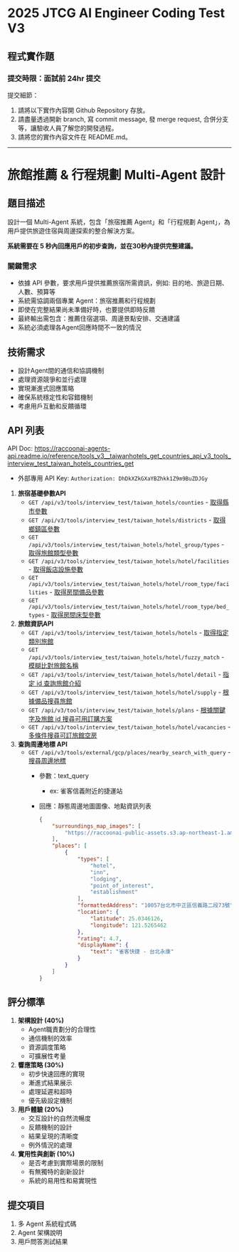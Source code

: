# 2025 JTCG AI Engineer Coding Test V3

## 程式實作題

### 提交時限：面試前 24hr 提交

提交細節：

1. 請將以下實作內容開 Github Repository 存放。
2. 請盡量透過開新 branch, 寫 commit message, 發 merge request, 合併分支等，讓驗收人員了解您的開發過程。
3. 請將您的實作內容文件在 README.md。

---

# 旅館推薦 & 行程規劃 Multi-Agent 設計

## 題目描述

設計一個 Multi-Agent 系統，包含「旅宿推薦 Agent」和「行程規劃 Agent」，為用戶提供旅遊住宿與周邊探索的整合解決方案。

**系統需要在 5 秒內回應用戶的初步查詢，並在30秒內提供完整建議。**

### 關鍵需求

- 依據 API 參數，要求用戶提供推薦旅宿所需資訊，例如: 目的地、旅遊日期、人數、預算等
- 系統需協調兩個專業 Agent：旅宿推薦和行程規劃
- 即使在完整結果尚未準備好時，也要提供即時反饋
- 最終輸出需包含：推薦住宿選項、周邊景點安排、交通建議
- 系統必須處理各Agent回應時間不一致的情況

## 技術需求

- 設計Agent間的通信和協調機制
- 處理資源競爭和並行處理
- 實現漸進式回應策略
- 確保系統穩定性和容錯機制
- 考慮用戶互動和反饋循環

## API 列表

API Doc: https://raccoonai-agents-api.readme.io/reference/tools_v3__taiwanhotels_get_countries_api_v3_tools_interview_test_taiwan_hotels_countries_get

- 外部專用 API Key: `Authorization: DhDkXZkGXaYBZhkk1Z9m9BuZDJGy`

1. **旅宿基礎參數API**
    - `GET /api/v3/tools/interview_test/taiwan_hotels/counties`  - [取得縣市參數](https://raccoonai-agents-api.readme.io/reference/tools_v3__dunqian_get_counties_api_v3_tools_interview_test_taiwan_hotels_counties_get)
    - `GET /api/v3/tools/interview_test/taiwan_hotels/districts` - [取得鄉鎮區參數](https://raccoonai-agents-api.readme.io/reference/tools_v3__dunqian_get_districts_api_v3_tools_interview_test_taiwan_hotels_districts_get)
    - `GET /api/v3/tools/interview_test/taiwan_hotels/hotel_group/types` - [取得旅館類型參數](https://raccoonai-agents-api.readme.io/reference/tools_v3__dunqian_get_hotel_group_types_api_v3_tools_interview_test_taiwan_hotels_hotel_group_types_get)
    - `GET /api/v3/tools/interview_test/taiwan_hotels/hotel/facilities`  -  [取得飯店設施參數](https://raccoonai-agents-api.readme.io/reference/tools_v3__dunqian_get_hotel_facilities_api_v3_tools_interview_test_taiwan_hotels_hotel_facilities_get)
    - `GET /api/v3/tools/interview_test/taiwan_hotels/hotel/room_type/facilities` - [取得房間備品參數](https://raccoonai-agents-api.readme.io/reference/tools_v3__dunqian_get_hotel_room_type_facilities_api_v3_tools_interview_test_taiwan_hotels_hotel_room_type_facilities_get)
    - `GET /api/v3/tools/interview_test/taiwan_hotels/hotel/room_type/bed_types` - [取得房間床型參數](https://raccoonai-agents-api.readme.io/reference/tools_v3__dunqian_get_hotel_room_type_bed_types_api_v3_tools_interview_test_taiwan_hotels_hotel_room_type_bed_types_get)
2. **旅館資訊API**
    - `GET /api/v3/tools/interview_test/taiwan_hotels/hotels`  - [取得指定類別旅館](https://raccoonai-agents-api.readme.io/reference/tools_v3__dunqian_get_hotels_api_v3_tools_interview_test_taiwan_hotels_hotels_get)
    - `GET /api/v3/tools/interview_test/taiwan_hotels/hotel/fuzzy_match`  - [模糊比對旅館名稱](https://raccoonai-agents-api.readme.io/reference/tools_v3__taiwanhotels_guess_hotel_api_v3_tools_interview_test_taiwan_hotels_hotel_fuzzy_match_get)
    - `GET /api/v3/tools/interview_test/taiwan_hotels/hotel/detail`  - [指定 id 查詢旅館介紹](https://raccoonai-agents-api.readme.io/reference/tools_v3__dunqian_get_hotel_details_api_v3_tools_interview_test_taiwan_hotels_hotel_details_get)
    - `GET /api/v3/tools/interview_test/taiwan_hotels/hotel/supply`  - [根據備品搜尋旅館](https://raccoonai-agents-api.readme.io/reference/tools_v3__dunqian_get_hotel_supply_api_v3_tools_interview_test_taiwan_hotels_hotel_supply_get)
    - `GET /api/v3/tools/interview_test/taiwan_hotels/plans`  - [根據關鍵字及旅館 id 搜尋可用訂購方案](https://raccoonai-agents-api.readme.io/reference/tools_v3__dunqian_get_plans_api_v3_tools_interview_test_taiwan_hotels_plans_get)
    - `GET /api/v3/tools/interview_test/taiwan_hotels/hotel/vacancies`  - [多條件搜尋可訂旅館空房](https://raccoonai-agents-api.readme.io/reference/tools_v3__dunqian_get_hotel_room_vacancies_api_v3_tools_interview_test_taiwan_hotels_hotel_vacancies_get)
3. **查詢周邊地標 API**
    - `GET /api/v3/tools/external/gcp/places/nearby_search_with_query`  - [搜尋周邊地標](https://raccoonai-agents-api.readme.io/reference/tools_v3__external_gcp_places_nearby_search_with_query_api_v3_tools_external_gcp_places_nearby_search_with_query_post)
        - 參數：text_query
            - ex: 雀客信義附近的捷運站
        - 回應：靜態周邊地圖圖像、地點資訊列表
            
            ```json
            {
                "surroundings_map_images": [
                    "https://raccoonai-public-assets.s3.ap-northeast-1.amazonaws.com/farglory/online_chat_images/roadmap_600x600_5029092ed7a367d345e826f9427fd0ac.png"
                ],
                "places": [
                    {
                        "types": [
                            "hotel",
                            "inn",
                            "lodging",
                            "point_of_interest",
                            "establishment"
                        ],
                        "formattedAddress": "10057台北市中正區信義路二段73號",
                        "location": {
                            "latitude": 25.0346126,
                            "longitude": 121.5265462
                        },
                        "rating": 4.7,
                        "displayName": {
                            "text": "雀客快捷 - 台北永康"
                        }
                    }
                ]
            }
            ```
            

## 評分標準

1. **架構設計 (40%)**
    - Agent職責劃分的合理性
    - 通信機制的效率
    - 資源調度策略
    - 可擴展性考量
2. **響應策略 (30%)**
    - 初步快速回應的實現
    - 漸進式結果展示
    - 處理延遲和超時
    - 優先級設定機制
3. **用戶體驗 (20%)**
    - 交互設計的自然流暢度
    - 反饋機制的設計
    - 結果呈現的清晰度
    - 例外情況的處理
4. **實用性與創新 (10%)**
    - 是否考慮到實際場景的限制
    - 有無獨特的創新設計
    - 系統的易用性和易實現性

## 提交項目

1. 多 Agent 系統程式碼
2. Agent 架構說明
3. 用戶問答測試結果